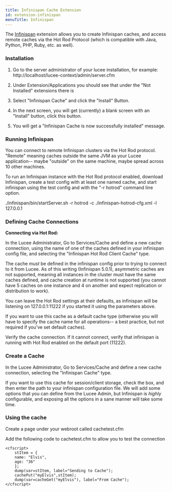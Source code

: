 ```yaml
---
title: Infinispan Cache Extension
id: extension-infinispan
menuTitle: Infinispan
---
```


The [Infinispan](http://www.jboss.org/infinispan) extension allows you to create Infinispan caches, and access remote caches via the Hot Rod Protocol (which is compatible with Java, Python, PHP, Ruby, etc. as well).

### Installation ###

1. Go to the server administrator of your lucee installation, for example: http://localhost/lucee-context/admin/server.cfm

1. Under Extension/Applications you should see that under the "Not Installed" extensions there is

1. Select "Infinispan Cache" and click the "Install" Button.

1. In the next screen, you will get (currently) a blank screen with an "Install" button, click this button.

1. You will get a "Infinispan Cache is now successfully installed" message.

### Running Infinispan ###

You can connect to remote Infinispan clusters via the Hot Rod protocol. "Remote" meaning caches outside the same JVM as your Lucee application-- maybe "outside" on the same machine, maybe spread across 10 other machines.

To run an Infinispan instance with the Hot Rod protocol enabled, download Infinispan, create a test config with at least one named cache, and start infinispan using the test config and with the "-r hotrod" command line option.

./infinispan/bin/startServer.sh -r hotrod -c ./infinispan-hotrod-cfg.xml -l 127.0.0.1

### Defining Cache Connections ###

**Connecting via Hot Rod:**

In the Lucee Administrator, Go to Services/Cache and define a new cache connection, using the name of one of the caches defined in your infinispan config file, and selecting the "Infinispan Hot Rod Client Cache" type.

The cache *must* be defined in the infinispan config prior to trying to connect to it from Lucee. As of this writing (Infinispan 5.0.1), asymmetric caches are not supported, meaning all instances in the cluster must have the same caches defined, and cache creation at runtime is not supported (you cannot have 5 caches on one instance and 4 on another and expect replication or distribution to work).

You can leave the Hot Rod settings at their defaults, as infinispan will be listening on 127.0.0.1:11222 if you started it using the parameters above.

If you want to use this cache as a default cache type (otherwise you will have to specify the cache name for all operations-- a best practice, but not required if you've set default caches).

Verify the cache connection. If it cannot connect, verify that infinispan is running with Hot Rod enabled on the default port (11222).

### Create a Cache ###

In the Lucee Administrator, Go to Services/Cache and define a new cache connection, selecting the "Infinispan Cache" type.

If you want to use this cache for session/client storage, check the box, and then enter the path to your infinispan configuration file. We will add some options that you can define from the Lucee Admin, but Infinispan is *highly* configurable, and exposing all the options in a sane manner will take some time.

### Using the cache ###

Create a page under your webroot called cachetest.cfm

Add the following code to cachetest.cfm to allow you to test the connection

```lucee
<cfscript>
	stItem = {
	name: "Elvis",
	age: "36"
	};
	dump(var=stItem, label="Sending to Cache");
	cachePut("myElvis",stItem);
	dump(var=cacheGet("myElvis"), label="From Cache");
</cfscript>
```
